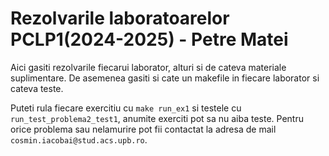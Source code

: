 # Rezolvarile laboratoarelor PCLP1(2024-2025) - Petre Matei

Aici gasiti rezolvarile fiecarui laborator, alturi si de cateva materiale suplimentare.
De asemenea gasiti si cate un makefile in fiecare laborator si cateva teste.

Puteti rula fiecare exercitiu cu `make run_ex1` si testele cu `run_test_problema2_test1`, anumite exerciti pot sa nu aiba teste.
Pentru orice problema sau nelamurire pot fii contactat la adresa de mail `cosmin.iacobai@stud.acs.upb.ro`.
